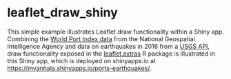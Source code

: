 # leaflet_draw_shiny

This simple example illustrates Leaflet draw functionality within a Shiny app. Combining the [World Port Index data](https://msi.nga.mil/NGAPortal/MSI.portal?_nfpb=true&_pageLabel=msi_portal_page_62&pubCode=0015) from the National Geospatial Intelligence Agency and data on earthquakes in 2016 from a [USGS API](https://earthquake.usgs.gov/fdsnws/event/1/), draw functionality exposed in the [leaflet.extras](https://cran.r-project.org/web/packages/leaflet.extras/index.html) R package is illustrated in this Shiny app, which is deployed on shinyapps.io at https://mvanhala.shinyapps.io/ports-earthquakes/.

